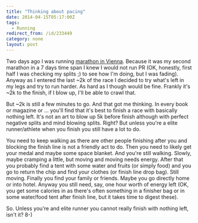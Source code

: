 ```yaml
---
title: "Thinking about pacing"
date: 2014-04-15T05:17:00Z
tags:
  - Running
redirect_from: /id/233449
category: none
layout: post
---
```

Two days ago I was running [marathon in Vienna][1]. Because it was my second marathon in a 7 days time span I knew I would not run PR (OK, honestly, first half I was checking my splits ;) to see how I'm doing, but I was fading). Anyway as I entered the last ~2k of the race I decided to try what's left in my legs and try to run harder. As hard as I though would be fine. Frankly it's ~2k to the finish, if I blow up, I'll be able to crawl that.

<!-- excerpt -->

But ~2k is still a few minutes to go. And that got me thinking. In every book or magazine or ... you'll find that it's best to finish a race with basically nothing left. It's not an art to blow up 5k before finish although with perfect negative splits and mind blowing splits. Right? But unless you're a elite runner/athlete when you finish you still have a lot to do.

You need to keep walking as there are other people finishing after you and blocking the finish line is not a friendly act to do. Then you need to likely get your medal and maybe some space blanket. And you're still walking. Slowly, maybe cramping a little, but moving and moving needs energy. After that you probably find a tent with some water and fruits (or simply food) and you go to return the chip and find your clothes (or finish line drop bag). Still moving. Finally you find your family or friends. Maybe you go directly home or into hotel. Anyway you still need, say, one hour worth of energy left (OK, you get some calories in as there's often something in a finisher bag or in some water/food tent after finish line, but it takes time to digest these).

So. Unless you're and elite runner you cannot really finish with nothing left, isn't it? 8-)

[1]: http://www.vienna-marathon.com/